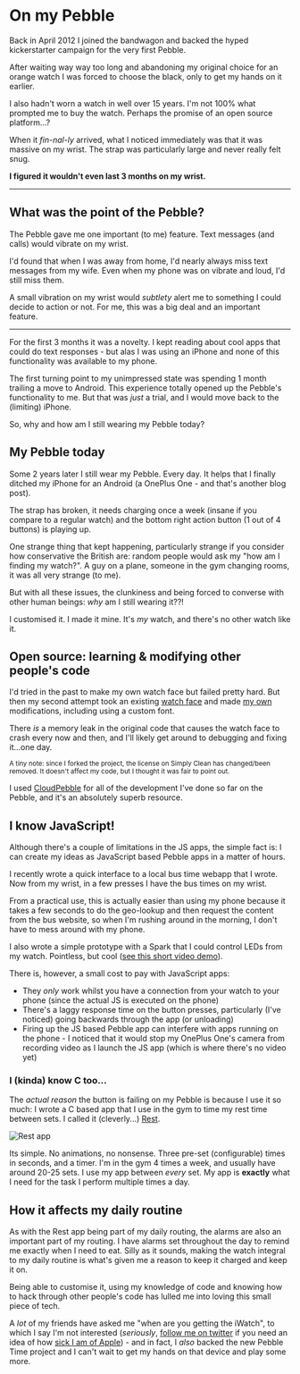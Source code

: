 # On my Pebble

Back in April 2012 I joined the bandwagon and backed the hyped kickerstarter campaign for the very first Pebble.

After waiting way way too long and abandoning my original choice for an orange watch I was forced to choose the black, only to get my hands on it earlier.

I also hadn't worn a watch in well over 15 years. I'm not 100% what prompted me to buy the watch. Perhaps the promise of an open source platform...?

When it *fin-nal-ly* arrived, what I noticed immediately was that it was massive on my wrist. The strap was particularly large and never really felt snug.

**I figured it wouldn't even last 3 months on my wrist.**

---

## What was the point of the Pebble?

The Pebble gave me one important (to me) feature. Text messages (and calls) would vibrate on my wrist.

I'd found that when I was away from home, I'd nearly always miss text messages from my wife. Even when my phone was on vibrate and loud, I'd still miss them.

A small vibration on my wrist would *subtlety* alert me to something I could decide to action or not. For me, this was a big deal and an important feature.

---

For the first 3 months it was a novelty. I kept reading about cool apps that could do text responses - but alas I was using an iPhone and none of this functionality was available to my phone.

The first turning point to my unimpressed state was spending 1 month trailing a move to Android. This experience totally opened up the Pebble's functionality to me. But that was *just* a trial, and I would move back to the (limiting) iPhone.

So, why and how am I still wearing my Pebble today?

## My Pebble today

Some 2 years later I still wear my Pebble. Every day. It helps that I finally ditched my iPhone for an Android (a OnePlus One - and that's another blog post).

The strap has broken, it needs charging once a week (insane if you compare to a regular watch) and the bottom right action button (1 out of 4 buttons) is playing up.

One strange thing that kept happening, particularly strange if you consider how conservative the British are: random people would ask my "how am I finding my watch?". A guy on a plane, someone in the gym changing rooms, it was all very strange (to me).

But with all these issues, the clunkiness and being forced to converse with other human beings: *why* am I still wearing it??!

I customised it. I made it mine. It's *my* watch, and there's no other watch like it.

## Open source: learning & modifying other people's&nbsp;code

I'd tried in the past to make my own watch face but failed pretty hard. But then my second attempt took an existing [watch face](https://github.com/edwinfinch/simplyclean) and made [my own](https://github.com/remy/simplyclean/) modifications, including using a custom font.

There *is* a memory leak in the original code that causes the watch face to crash every now and then, and I'll likely get around to debugging and fixing it...one day.

<small>A tiny note: since I forked the project, the license on Simply Clean has changed/been removed. It doesn't affect my code, but I thought it was fair to point out.</small>

I used [CloudPebble](https://cloudpebble.net) for all of the development I've done so far on the Pebble, and it's an absolutely superb resource.

## I know JavaScript!

Although there's a couple of limitations in the JS apps, the simple fact is: I can create my ideas as JavaScript based Pebble apps in a matter of hours.

I recently wrote a quick interface to a local bus time webapp that I wrote. Now from my wrist, in a few presses I have the bus times on my wrist.

From a practical use, this is actually easier than using my phone because it takes a few seconds to do the geo-lookup and then request the content from the bus website, so when I'm rushing around in the morning, I don't have to mess around with my phone.

I also wrote a simple prototype with a Spark that I could control LEDs from my watch. Pointless, but cool ([see this short video demo](https://instagram.com/p/sDFL0aqavo/)).

There is, however, a small cost to pay with JavaScript apps:

- They *only* work whilst you have a connection from your watch to your phone (since the actual JS is executed on the phone)
- There's a laggy response time on the button presses, particularly (I've noticed) going backwards through the app (or unloading)
- Firing up the JS based Pebble app can interfere with apps running on the phone - I noticed that it would stop my OnePlus One's camera from recording video as I launch the JS app (which is where there's no video yet)

### I (kinda) know C too...

The *actual reason* the button is failing on my Pebble is because I use it so much: I wrote a C based app that I use in the gym to time my rest time between sets. I called it (cleverly...) [Rest](https://apps.getpebble.com/en_US/application/53ff41ed8cdf37902b000050).

![Rest app](/images/pebble-rest.jpg)

Its simple. No animations, no nonsense. Three pre-set (configurable) times in seconds, and a timer. I'm in the gym 4 times a week, and usually have around 20-25 sets. I use my app between *every* set. My app is **exactly** what I need for the task I perform multiple times a day.

## How it affects my daily routine

As with the Rest app being part of my daily routing, the alarms are also an important part of my routing. I have alarms set throughout the day to remind me exactly when I need to eat. Silly as it sounds, making the watch integral to my daily routine is what's given me a reason to keep it charged and keep it on.

Being able to customise it, using my knowledge of code and knowing how to hack through other people's code has lulled me into loving this small piece of tech.

A *lot* of my friends have asked me "when are you getting the iWatch", to which I say I'm not interested (*seriously*, [follow me on twitter](https://twitter.com/rem) if you need an idea of how [sick I am of Apple](https://twitter.com/search?q=from%3Arem%20apple&src=typd)) - and in fact, I *also* backed the new Pebble Time project and I can't wait to get my hands on that device and play some more.
